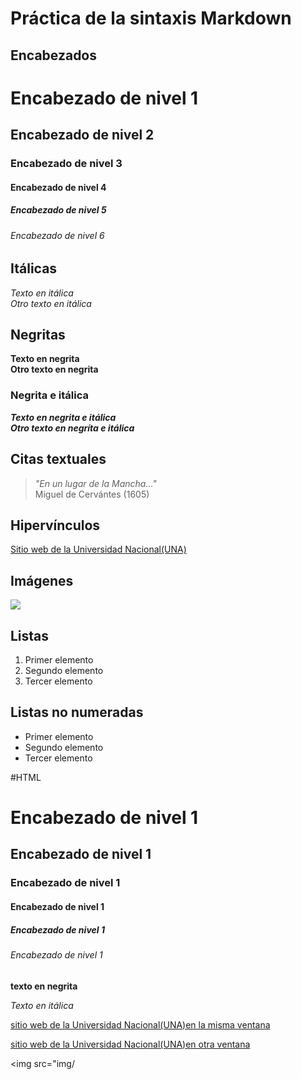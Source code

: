 # Práctica de la sintaxis Markdown

## Encabezados
# Encabezado de nivel 1
## Encabezado de nivel 2
### Encabezado de nivel 3
#### Encabezado de nivel 4
##### Encabezado de nivel 5
###### Encabezado de nivel 6

## Itálicas
*Texto en itálica*  
_Otro texto en itálica_
## Negritas
**Texto en negrita**
\
__Otro texto en negrita__


### Negrita e itálica 
***Texto en negrita e itálica***
\
_**Otro texto en negríta e itálica**_

## Citas textuales
> _"En un lugar de la Mancha..."_
\
Miguel de Cervántes (1605)

## Hipervínculos
[Sitio web de la Universidad Nacional(UNA)](https://www.una.ac.cr/)

## Imágenes

![ ](https://upload.wikimedia.org/wikipedia/commons/thumb/1/1b/R_logo.svg/200px-R_logo.svg.png)

## Listas 
1. Primer elemento
2. Segundo elemento 
3. Tercer elemento

## Listas no numeradas
- Primer elemento
- Segundo elemento
- Tercer elemento


#HTML
<h1>Encabezado de nivel 1</h1>
<h2>Encabezado de nivel 1</h2>
<h3>Encabezado de nivel 1</h3>
<h4>Encabezado de nivel 1</h4>
<h5>Encabezado de nivel 1</h5>
<h6>Encabezado de nivel 1</h6>

<strong>texto en negrita</strong>

<em>Texto en itálica</em>

<a href=https://www.una.ac.cr/>sitio web de la Universidad Nacional(UNA)en la misma ventana</a>

<a href=https://www.una.ac.cr/>sitio web de la Universidad Nacional(UNA)en otra ventana</a>

<img src="img/

